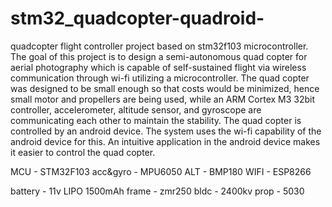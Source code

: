 # stm32_quadcopter-quadroid-
quadcopter flight controller project based on stm32f103 microcontroller.
The goal of this project is to design a semi-autonomous quad copter for aerial photography which is capable of self-sustained flight via wireless communication through wi-fi utilizing a microcontroller. The quad copter was designed to be small enough so that costs would be minimized, hence small motor and propellers are being used, while an ARM Cortex M3 32bit controller, accelerometer, altitude sensor, and gyroscope are communicating each other to maintain the stability. The quad copter is controlled by an android device. The system uses the wi-fi capability of the android device for this. An intuitive application in the android device makes it easier to control the quad copter. 

MCU      -  STM32F103
acc&gyro -  MPU6050
ALT      -  BMP180
WIFI     -  ESP8266

battery  -  11v LIPO 1500mAh
frame    -  zmr250
bldc     -  2400kv
prop     -  5030
